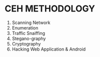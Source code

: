 # CEH METHODOLOGY

1. Scanning Network
2. Enumeration
3. Traffic Snaiffing 
4. Stegano-graphy
5. Cryptography
6. Hacking Web Application & Android
